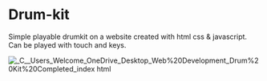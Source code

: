 # Drum-kit
Simple playable drumkit on a website created with html css &amp; javascript. Can be played with touch and keys.

![_C__Users_Welcome_OneDrive_Desktop_Web%20Development_Drum%20Kit%20Completed_index html](https://github.com/ManasJhaMJ/drum-kit/assets/83183824/9b43c6fa-9c3d-420a-87af-660d02b91e14)
